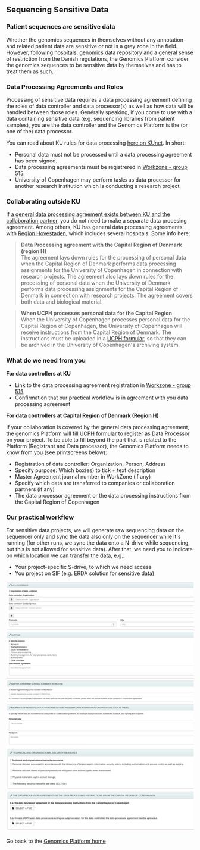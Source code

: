 ## Sequencing Sensitive Data

### Patient sequences are sensitive data
Whether the genomics sequences in themselves without any annotation and related patient data are sensitive or not is a grey zone in the field. However, following hospitals, genomics data repository and a general sense of restriction from the Danish regulations, the Genomics Platform consider the genomics sequences to be sensitive data by themselves and has to treat them as such. 

### Data Processing Agreements and Roles
Processing of sensitive data requires a data processing agreement defining the roles of data controller and data processor(s) as well as how data will be handled between those roles. Genérally speaking, if you come to use with a data containing sensitive data (e.g. sequencing libraries from patient samples), you are the data controller and the Genomics Platform is the (or one of the) data processor.

You can read about KU rules for data processing [here on KUnet](https://kunet.ku.dk/work-areas/research/data/personal-data/dataprocessors/Pages/default.aspx). In short:
   * Personal data must not be processed until a data processing agreement has been signed.
   * Data processing agreements must be registrered in [Workzone - group 515](https://kuforms.ku.dk/xform/frontend/FormEngine/v2/ShowForm.aspx?alias=FA3027&groupId=2&casefolderid=1&doctype=5&formid=4102).
   * University of Copenhagen may perform tasks as data processor for another research institution which is conducting a research project.

### Collaborating outside KU

If [a general data processing agreement exists between KU and the collaboration partner](https://kunet.ku.dk/work-areas/research/data/personal-data/statistics-denmark/Pages/default.aspx), you do not need to make a separate data procesing agreement. Among others, KU has general data processing agreements with [Region Hovestaden](https://www.regionh.dk/english/about-the-capital-region/facts-about-the-region/Pages/Organisational-chart-for-the-Capital-Region-of-Denmark.aspx), which includes several hospitals. Some info here:
>**Data Processing agreement with the Capital Region of Denmark (region H)**  
>The agreement lays down rules for the processing of personal data when the Capital Region of Denmark performs data processing assignments for the University of Copenhagen in connection with research projects. The agreement also lays down rules for the processing of personal data when the University of Denmark performs data processing assignments for the Capital Region of Denmark in connection with research projects.
The agreement covers both data and biological material. 

>**When UCPH processes personal data for the Capital Region**  
>When the University of Copenhagen processes personal data for the Capital Region of Copenhagen, the University of Copenhagen will receive instructions from the Capital Region of Denmark. The instructions must be uploaded in a [UCPH formular](https://kuforms.ku.dk/xform/frontend/FormEngine/v2/ShowForm.aspx?alias=FA3027&groupId=2&casefolderid=1&doctype=5&formid=4102), so that they can be archived in the University of Copenhagen's archiving system. 
    
### What do we need from you

**For data controllers at KU**
   * Link to the data processing agreement registration in  [Workzone - group 515](https://kuforms.ku.dk/xform/frontend/FormEngine/v2/ShowForm.aspx?alias=FA3027&groupId=2&casefolderid=1&doctype=5&formid=4102)
   * Confirmation that our practical workflow is in agreement with you data processing agreement

**For data controllers at Capital Region of Denmark (Region H)**

If your collaboration is covered by the general data processing agreement, the genomics Platform will fill [UCPH formular](https://kuforms.ku.dk/xform/frontend/FormEngine/v2/ShowForm.aspx?alias=FA3027&groupId=2&casefolderid=1&doctype=5&formid=4102) to register as Data Processor on your project. To be able to fill beyond the part that is related to the Platform (Registrant and Data processor), the Genomics Platform needs to know from you (see printscreens below):
   * Registration of data controller: Organization, Person, Address
   * Specify purpose: Which box(es) to tick + text description
   * Master Agreement journal number in WorkZone (if any)
   * Specify which data are transferred to companies or collaboration partners (if any)
   * The data processor agreement or the data processing instructions from the Capital Region of Copenhagen

### Our practical workflow
For sensitive data projects, we will generate raw sequencing data on the sequencer only and sync the data also only on the sequencer while it's running (for other runs, we sync the data onto a N-drive while sequencing, but this is not allowed for sensitive data). After that, we need you to indicate on which location we can transfer the data, e.g.:
   * Your project-specific S-drive, to which we need access
   * You project on [SIF](https://sif.ku.dk) (e.g. ERDA solution for sensitive data)

![Form1](./images/Workzone-group515-Form1.png)
![Form2](./images/Workzone-group515-Form2.png)

Go back to the [Genomics Platform home](https://sundgenomics.github.io)
